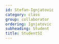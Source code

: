 ```yaml
---
id: Stefan-Ignjatovic
category: class
group: collaborator
ordering: Ignjatovic
subheading: Student
title: StudentSI
---
```

